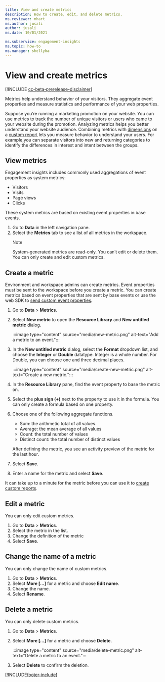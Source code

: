 ```yaml
---
title: View and create metrics
description: How to create, edit, and delete metrics.
ms.reviewer: mhart
ms.author: jusali
author: jusali
ms.date: 10/01/2021

ms.subservice: engagement-insights 
ms.topic: how-to
ms.manager: shellyha 
---
```


# View and create metrics

[!INCLUDE [cc-beta-prerelease-disclaimer](includes/cc-beta-prerelease-disclaimer.md)]

Metrics help understand behavior of your visitors. They aggregate event properties and measure statistics and performance of your web properties.  

Suppose you’re running a marketing promotion on your website. You can use metrics to track the number of unique visitors or users who came to your website during the promotion. Analyzing metrics helps you better understand your website audience. Combining metrics with [dimensions](dimensions.md) on a [custom report](custom-reports.md) lets you measure behavior to understand your users. For example,you can separate visitors into new and returning categories to identify the differences in interest and intent between the groups.

## View metrics

Engagement insights includes commonly used aggregations of event properties as system metrics: 

- Visitors
- Visits
- Page views
- Clicks

These system metrics are based on existing event properties in base events.

1. Go to **Data** in the left navigation pane. 
1. Select the **Metrics** tab to see a list of all metrics in the workspace. 
   > [!NOTE]
   > System-generated metrics are read-only. You can’t edit or delete them. You can only create and edit custom metrics.

## Create a metric

Environment and workspace admins can create metrics. Event properties must be sent to the workspace before you create a metric. You can create metrics based on event properties that are sent by base events or use the web SDK to [send custom event properties](advanced-SDK-implementation.md).

1. Go to **Data** > **Metrics**.
1. Select **New metric** to open the **Resource Library** and **New untitled metric** dialog.

   :::image type="content" source="media/new-metric.png" alt-text="Add a metric to an event.":::

1. In the **New untitled metric** dialog, select the **Format** dropdown list, and choose the **Integer** or **Double** datatype. Integer is a whole number. For Double, you can choose one and three decimal places.

   :::image type="content" source="media/create-new-metric.png" alt-text="Create a new metric.":::
   
5. In the **Resource Library** pane, find the event property to base the metric on.
6. Select the **plus sign (+)** next to the property to use it in the formula. You can only create a formula based on one property. 
7. Choose one of the following aggregate functions. 

   - Sum: the arithmetic total of all values 
   - Average: the mean average of all values
   - Count: the total number of values
   - Distinct count: the total number of distinct values

   After defining the metric, you see an activity preview of the metric for the last hour.

1. Select **Save**. 
1. Enter a name for the metric and select **Save**.

It can take up to a minute for the metric before you can use it to [create custom reports](custom-reports.md).

## Edit a metric

You can only edit custom metrics.

1. Go to **Data** > **Metrics**.
1. Select the metric in the list.
1. Change the definition of the metric
1. Select **Save**.

## Change the name of a metric

You can only change the name of custom metrics.

1. Go to **Data** > **Metrics**.
1. Select **More [...]** for a metric and choose **Edit name**.
1. Change the name. 
1. Select **Rename**.

## Delete a metric

You can only delete custom metrics.

1. Go to **Data** > **Metrics**.
1. Select **More [...]** for a metric and choose **Delete**.

   :::image type="content" source="media/delete-metric.png" alt-text="Delete a metric to an event.":::

1. Select **Delete** to confirm the deletion.



[!INCLUDE[footer-include](../includes/footer-banner.md)]

